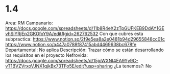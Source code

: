 # 1.4

Area: RM
Campanario: https://docs.google.com/spreadsheets/d/11b8R4eX2zTpGUFKEB9DdAY1GEvhSiYRjEp2GKOfoY9A/edit#gid=262762532
Con que cubres esta subpractica: https://www.notion.so/2f9e5ea8a2e0481b94d29655848cc01c 
https://www.notion.so/a447a0788f87415abd4469638bc678fe 
Departamental: No aplica
Descripción: Trazar cómo se están desarrollando los requisitos en el proyecto
Nefrovida: https://docs.google.com/spreadsheets/d/15joWXNI4EA9Yy9C-vT1BVZVrxoVJNX1qjkBx73TFo5E/edit?usp=sharing
¿La tenemos?: No